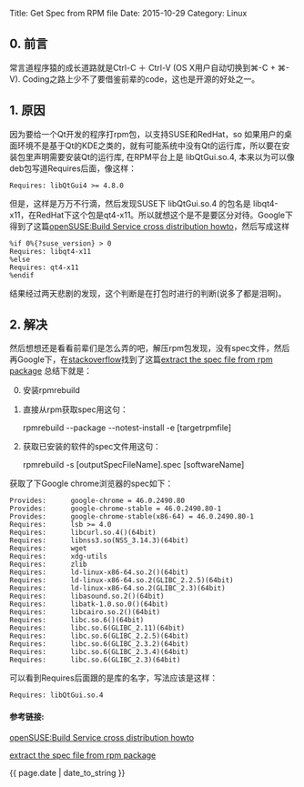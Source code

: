 Title: Get Spec from RPM file
Date: 2015-10-29
Category: Linux

## 0. 前言
常言道程序猿的成长道路就是Ctrl-C ＋ Ctrl-V (OS X用户自动切换到⌘-C + ⌘-V). Coding之路上少不了要借鉴前辈的code，这也是开源的好处之一。

## 1. 原因
因为要给一个Qt开发的程序打rpm包，以支持SUSE和RedHat，so 如果用户的桌面环境不是基于Qt的KDE之类的，就有可能系统中没有Qt的运行库，所以要在安装包里声明需要安装Qt的运行库, 在RPM平台上是 libQtGui.so.4, 本来以为可以像deb包写道Requires后面，像这样：

    Requires: libQtGui4 >= 4.8.0

但是，这样是万万不行滴，然后发现SUSE下 libQtGui.so.4 的包名是 libqt4-x11，在RedHat下这个包是qt4-x11。所以就想这个是不是要区分对待。Google下得到了这篇[openSUSE:Build Service cross distribution howto](https://en.opensuse.org/openSUSE:Build_Service_cross_distribution_howto)，然后写成这样

    %if 0%{?suse_version} > 0
    Requires: libqt4-x11
    %else
    Requires: qt4-x11
    %endif

结果经过两天悲剧的发现，这个判断是在打包时进行的判断(说多了都是泪啊)。

## 2. 解决
然后想想还是看看前辈们是怎么弄的吧，解压rpm包发现，没有spec文件，然后再Google下，在[stackoverflow](http://stackoverflow.com)找到了这篇[extract the spec file from rpm package](http://stackoverflow.com/questions/5613954/extract-the-spec-file-from-rpm-package)
总结下就是：

0. 安装rpmrebuild

1. 直接从rpm获取spec用这句：

    rpmrebuild --package --notest-install -e [targetrpmfile]


2. 获取已安装的软件的spec文件用这句：

    rpmrebuild -s [outputSpecFileName].spec [softwareName]

获取了下Google chrome浏览器的spec如下：

    Provides:      google-chrome = 46.0.2490.80
    Provides:      google-chrome-stable = 46.0.2490.80-1
    Provides:      google-chrome-stable(x86-64) = 46.0.2490.80-1
    Requires:      lsb >= 4.0
    Requires:      libcurl.so.4()(64bit)
    Requires:      libnss3.so(NSS_3.14.3)(64bit)
    Requires:      wget
    Requires:      xdg-utils
    Requires:      zlib
    Requires:      ld-linux-x86-64.so.2()(64bit)
    Requires:      ld-linux-x86-64.so.2(GLIBC_2.2.5)(64bit)
    Requires:      ld-linux-x86-64.so.2(GLIBC_2.3)(64bit)
    Requires:      libasound.so.2()(64bit)
    Requires:      libatk-1.0.so.0()(64bit)
    Requires:      libcairo.so.2()(64bit)
    Requires:      libc.so.6()(64bit)
    Requires:      libc.so.6(GLIBC_2.11)(64bit)
    Requires:      libc.so.6(GLIBC_2.2.5)(64bit)
    Requires:      libc.so.6(GLIBC_2.3.2)(64bit)
    Requires:      libc.so.6(GLIBC_2.3.4)(64bit)
    Requires:      libc.so.6(GLIBC_2.3)(64bit)

可以看到Requires后面跟的是库的名字，写法应该是这样：

    Requires: libQtGui.so.4

#### 参考链接:

[openSUSE:Build Service cross distribution howto](https://en.opensuse.org/openSUSE:Build_Service_cross_distribution_howto)

[extract the spec file from rpm package](http://stackoverflow.com/questions/5613954/extract-the-spec-file-from-rpm-package)

<p>{{ page.date | date_to_string }}</p>